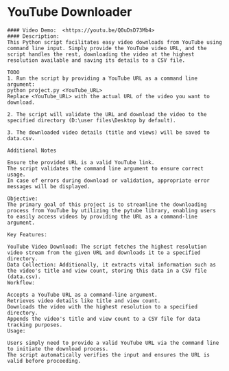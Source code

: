 # YouTube Downloader
    #### Video Demo:  <https://youtu.be/Q0uDsD73Mb4>
    #### Description:
    This Python script facilitates easy video downloads from YouTube using command line input. Simply provide the YouTube video URL, and the script handles the rest, downloading the video at the highest resolution available and saving its details to a CSV file.

    TODO
    1. Run the script by providing a YouTube URL as a command line argument:
    python project.py <YouTube_URL>
    Replace <YouTube_URL> with the actual URL of the video you want to download.

    2. The script will validate the URL and download the video to the specified directory (D:\user files\Desktop by default).

    3. The downloaded video details (title and views) will be saved to data.csv.

    Additional Notes

    Ensure the provided URL is a valid YouTube link.
    The script validates the command line argument to ensure correct usage.
    In case of errors during download or validation, appropriate error messages will be displayed.

    Objective:
    The primary goal of this project is to streamline the downloading process from YouTube by utilizing the pytube library, enabling users to easily access videos by providing the URL as a command-line argument.

    Key Features:

    YouTube Video Download: The script fetches the highest resolution video stream from the given URL and downloads it to a specified directory.
    Data Collection: Additionally, it extracts vital information such as the video's title and view count, storing this data in a CSV file (data.csv).
    Workflow:

    Accepts a YouTube URL as a command-line argument.
    Retrieves video details like title and view count.
    Downloads the video with the highest resolution to a specified directory.
    Appends the video's title and view count to a CSV file for data tracking purposes.
    Usage:

    Users simply need to provide a valid YouTube URL via the command line to initiate the download process.
    The script automatically verifies the input and ensures the URL is valid before proceeding.
